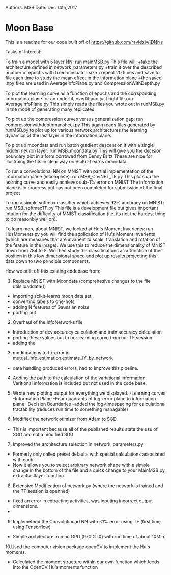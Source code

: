 Authors: MSB
Date: Dec 14th,2017

# Moon Base

This is a readme for our code built off of https://github.com/ravidziv/IDNNs


Tasks of Interest:

To train a model with 5 layer NN:
run mainMSB.py
This file will:
+take the architecture defined in network_parameters.py
+train it over the described number of epochs with fixed minibatch size
+repeat 20 times and save to file each time to study the mean effect in the information plane
+the saved .npy files are used in AverageInfoPlane.py and CompressionWithDepth.py

To plot the learning curve as a function of epochs and the corrsponding information plane for an underfit, overfit and just right fit:
run AverageInfoPlane.py
This simply reads the files you wrote out in runMSB.py in the mode of generating many replicates

To plot up the compression curves versus generalization gap:
run compressionwithdepthmansheej.py
This again reads files generated by runMSB.py to plot up for various network architectures the learning dynamics of the last layer in the information plane.

To plot up moondata and run batch gradient descent on it with a single hidden neuron layer:
run MSB_moondata.py
This will give you the decision boundary plot in a form borrowed from Denny Britz
These are nice for illustraing the fits in clear way on SciKit-Learns moondata.

To run a convolutional NN on MNIST with partial implementation of the information plane (incomplete):
run MSB_CovNET_TF.py
This plots up the learning curve and easily achieves sub-1% error on MNIST
The information plane is in progress but has not been completed for submission of the final project

To run a simple softmax classifier which achieves 92% accuracy on MNIST:
run MSB_softmaxTF.py
This file is a development file but gives important intution for the difficulty of MNIST classification (i.e. its not the hardest thing to do reasonbly well on).

To learn more about MNIST, we looked at Hu's Moment Invarients:
run HusMoments.py
you will find the application of Hu's Moment Invarients (which are measures that are invarient to scale, translation and rotation of the feature in the image). We use this to reduce the dimensionality of MNIST down from 784 to 8. We then study the classifications as a function of their position in this low dimensional space and plot up results projecting this data down to two principle components.



How we built off this existing codebase from:
1. Replace MNIST with Moondata (comprehesive changes to the file utils.loaddata())
- importing scikit-learns moon data set
- converting labels to one-hots
- adding N features of Gaussian noise
- porting out

2. Overhaul of the InfoNetworks file
- Introduction of dev accuracy calculation and train accuracy calculation
- porting these values out to our learning curve from our TF session
- adding the 

3. modifications to fix error in mutual_info_estimation.estimate_IY_by_network
- data handling produced errors, had to improve this pipeline.

4. Adding the path to the calculation of the variational information.
Varitional information is included but not used in the code base.

5. Wrote new plotting output for everything we displayed.
-Learning curves
-Information Plane
-Four quadrants of log-error plane to information plane
-Decision Boundaries
-added the log-timespacing for calculational tractability (reduces run time to something managable)

6. Modified the network otimizer from Adam to SGD
- This is important because all of the published results state the use of SGD and not a modified SDG

7. Improved the architecture selection in network_parameters.py
- Formerly only called preset defaults with special calculations associated with each
- Now it allows you to select arbitrary network shape with a simple change in the bottom of the file and a quick change to your MainMSB.py extractlastlayer function.

8. Extensive Modification of network.py (where the network is trained and the TF session is openned)
- fixed an error in extracting activities, was inputing incorrect output dimensions.
- 

9. Implemetned the Convolutionarl NN with <1% error using TF (first time using Tensorflow)
- Simple architecture, run on GPU (970 GTX) with run time of about 10Min.

10.Used the computer vision package openCV to implement the Hu's moments.
- Calculated the moment structure within our own function which feeds into the OpenCV Hu's moments function

